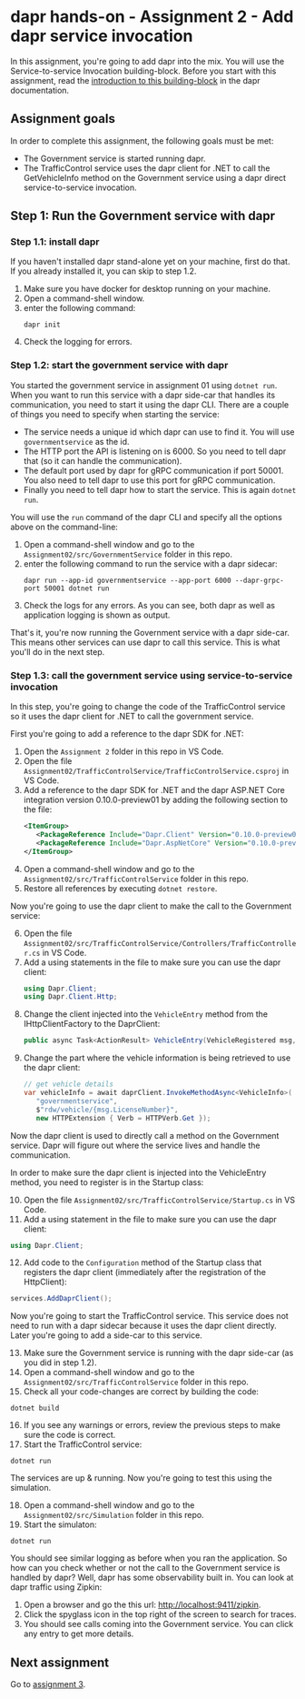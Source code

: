 # dapr hands-on - Assignment 2 - Add dapr service invocation

In this assignment, you're going to add dapr into the mix. You will use the Service-to-service Invocation building-block. Before you start with this assignment, read the [introduction to this building-block](https://github.com/dapr/docs/blob/master/concepts/service-invocation/README.md) in the dapr documentation.

## Assignment goals

In order to complete this assignment, the following goals must be met:

- The Government service is started running dapr.
- The TrafficControl service uses the dapr client for .NET to call the GetVehicleInfo method on the Government service using a dapr direct service-to-service invocation.

## Step 1: Run the Government service with dapr

### Step 1.1: install dapr

If you haven't installed dapr stand-alone yet on your machine, first do that. If you already installed it, you can skip to step 1.2.

1. Make sure you have docker for desktop running on your machine.
2. Open a command-shell window.
3. enter the following command:
   ```
   dapr init
   ```
4. Check the logging for errors.

### Step 1.2: start the government service with dapr

You started the government service in assignment 01 using `dotnet run`. When you want to run this service with a dapr side-car that handles its communication, you need to start it using the dapr CLI. There are a couple of things you need to specify when starting the service:

- The service needs a unique id which dapr can use to find it. You will use `governmentservice` as the id.
- The HTTP port the API is listening on is 6000. So you need to tell dapr that (so it can handle the communication).
- The default port used by dapr for gRPC communication if port 50001. You also need to tell dapr to use this port for gRPC communication.
- Finally you need to tell dapr how to start the service. This is again `dotnet run`.

You will use the `run` command of the dapr CLI and specify all the options above on the command-line:

1. Open a command-shell window and go to the `Assignment02/src/GovernmentService` folder in this repo.
2. enter the following command to run the service with a dapr sidecar:
   ```
   dapr run --app-id governmentservice --app-port 6000 --dapr-grpc-port 50001 dotnet run
   ```
3. Check the logs for any errors. As you can see, both dapr as well as application logging is shown as output.

That's it, you're now running the Government service with a dapr side-car. This means other services can use dapr to call this service. This is what you'll do in the next step.

### Step 1.3: call the government service using service-to-service invocation

In this step, you're going to change the code of the TrafficControl service so it uses the dapr client for .NET to call the government service.

First you're going to add a reference to the dapr SDK for .NET:

1. Open the `Assignment 2` folder in this repo in VS Code.
2. Open the file `Assignment02/TrafficControlService/TrafficControlService.csproj` in VS Code.
3. Add a reference to the dapr SDK for .NET and the dapr ASP.NET Core integration version 0.10.0-preview01 by adding the following section to the file:
   ```xml
   <ItemGroup>
      <PackageReference Include="Dapr.Client" Version="0.10.0-preview01" />
      <PackageReference Include="Dapr.AspNetCore" Version="0.10.0-preview01" />
   </ItemGroup>
   ```
4. Open a command-shell window and go to the `Assignment02/src/TrafficControlService` folder in this repo.
5. Restore all references by executing `dotnet restore`.

Now you're going to use the dapr client to make the call to the Government service:

6. Open the file `Assignment02/src/TrafficControlService/Controllers/TrafficController.cs` in VS Code.
7. Add a using statements in the file to make sure you can use the dapr client:
   ```csharp
   using Dapr.Client;
   using Dapr.Client.Http;
   ```
8. Change the client injected into the `VehicleEntry` method from the IHttpClientFactory to the DaprClient:
   ```csharp
   public async Task<ActionResult> VehicleEntry(VehicleRegistered msg, [FromServices] DaprClient daprClient)

   ```
9. Change the part where the vehicle information is being retrieved to use the dapr client:
   ```csharp
   // get vehicle details
   var vehicleInfo = await daprClient.InvokeMethodAsync<VehicleInfo>(
      "governmentservice",
      $"rdw/vehicle/{msg.LicenseNumber}",
      new HTTPExtension { Verb = HTTPVerb.Get });
   ```

Now the dapr client is used to directly call a method on the Government service. Dapr will figure out where the service lives and handle the communication.

In order to make sure the dapr client is injected into the VehicleEntry method, you need to register is in the Startup class:

10. Open the file `Assignment02/src/TrafficControlService/Startup.cs` in VS Code.
11. Add a using statement in the file to make sure you can use the dapr client:
   ```csharp
   using Dapr.Client;
   ```
12. Add code to the `Configuration` method of the Startup class that registers the dapr client (immediately after the registration of the HttpClient):
   ```csharp
   services.AddDaprClient();
   ```
Now you're going to start the TrafficControl service. This service does not need to run with a dapr sidecar because it uses the dapr client directly. Later you're going to add a side-car to this service.

13. Make sure the Government service is running with the dapr side-car (as you did in step 1.2).
14. Open a command-shell window and go to the `Assignment02/src/TrafficControlService` folder in this repo.
15. Check all your code-changes are correct by building the code:
   ```
   dotnet build
   ```
16. If you see any warnings or errors, review the previous steps to make sure the code is correct.
17. Start the TrafficControl service:
   ```
   dotnet run
   ```

The services are up & running. Now you're going to test this using the simulation.

18. Open a command-shell window and go to the `Assignment02/src/Simulation` folder in this repo.
19. Start the simulaton:
   ```
   dotnet run
   ```

You should see similar logging as before when you ran the application. So how can you check whether or not the call to the Government service is handled by dapr? Well, dapr has some observability built in. You can look at dapr traffic using Zipkin:

1. Open a browser and go the this url: [http://localhost:9411/zipkin](http://localhost:9411/zipkin).
2. Click the spyglass icon in the top right of the screen to search for traces.
3. You should see calls coming into the Government service. You can click any entry to get more details.

## Next assignment

Go to [assignment 3](../Assignment03/README.md).